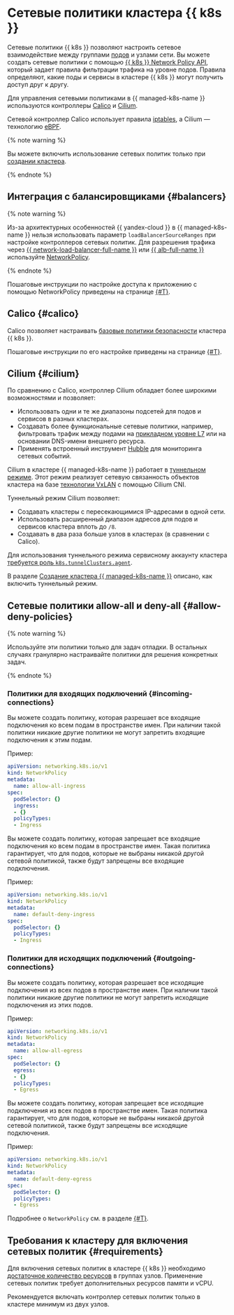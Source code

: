 # Сетевые политики кластера {{ k8s }}

Сетевые политики {{ k8s }} позволяют настроить сетевое взаимодействие между группами [подов](./index.md#pod) и узлами сети. Вы можете создать сетевые политики с помощью [{{ k8s }} Network Policy API](https://kubernetes.io/docs/concepts/services-networking/network-policies/), который задает правила фильтрации трафика на уровне подов. Правила определяют, какие поды и сервисы в кластере {{ k8s }} могут получить доступ друг к другу.

Для управления сетевыми политиками в {{ managed-k8s-name }} используются контроллеры [Calico](https://www.projectcalico.org/) и [Cilium](https://cilium.io/).

Сетевой контроллер Calico использует правила [iptables](https://ru.wikipedia.org/wiki/Iptables), а Cilium — технологию [eBPF](https://ebpf.io/).

{% note warning %}

Вы можете включить использование сетевых политик только при [создании кластера](../operations/kubernetes-cluster/kubernetes-cluster-create.md).

{% endnote %}

## Интеграция с балансировщиками {#balancers}

{% note warning %}

Из-за архитектурных особенностей {{ yandex-cloud }} в {{ managed-k8s-name }} нельзя использовать параметр `loadBalancerSourceRanges` при настройке контроллеров сетевых политик. Для разрешения трафика через [{{ network-load-balancer-full-name }}](../../network-load-balancer/) или [{{ alb-full-name }}](../../application-load-balancer/) используйте [NetworkPolicy](https://kubernetes.io/docs/concepts/services-networking/network-policies/).

{% endnote %}

Пошаговые инструкции по настройке доступа к приложению с помощью NetworkPolicy приведены на странице [{#T}](../operations/create-load-balancer.md).

## Calico {#calico}

Calico позволяет настраивать [базовые политики безопасности](https://docs.projectcalico.org/reference/resources/) кластера {{ k8s }}.

Пошаговые инструкции по его настройке приведены на странице [{#T}](../operations/calico.md).

## Cilium {#cilium}

По сравнению с Calico, контроллер Cilium обладает более широкими возможностями и позволяет:
* Использовать одни и те же диапазоны подсетей для подов и сервисов в разных кластерах.
* Создавать более функциональные сетевые политики, например, фильтровать трафик между подами на [прикладном уровне L7](https://ru.wikipedia.org/wiki/Сетевая_модель_OSI#Уровни_модели_OSI) или на основании DNS-имени внешнего ресурса.
* Применять встроенный инструмент [Hubble](https://docs.cilium.io/en/v1.9/intro/#why-cilium-hubble) для мониторинга сетевых событий.

Cilium в кластере {{ managed-k8s-name }} работает в [туннельном режиме](https://docs.cilium.io/en/v1.14/network/concepts/routing/#encapsulation). Этот режим реализует сетевую связанность объектов кластера на базе [технологии VxLAN](https://ru.wikipedia.org/wiki/Virtual_Extensible_LAN) с помощью Cilium CNI.

Туннельный режим Cilium позволяет:
* Создавать кластеры с пересекающимися IP-адресами в одной сети.
* Использовать расширенный диапазон адресов для подов и сервисов кластера вплоть до `/8`.
* Создавать в два раза больше узлов в кластерах (в сравнении с Calico).

Для использования туннельного режима сервисному аккаунту кластера [требуется роль `k8s.tunnelClusters.agent`](../security/index.md#yc-api).

В разделе [Создание кластера {{ managed-k8s-name }}](../operations/kubernetes-cluster/kubernetes-cluster-create.md#kubernetes-cluster-create) описано, как включить туннельный режим.

## Сетевые политики allow-all и deny-all {#allow-deny-policies}

{% note warning %}

Используйте эти политики только для задач отладки. В остальных случаях гранулярно настраивайте политики для решения конкретных задач.

{% endnote %}

### Политики для входящих подключений {#incoming-connections}

Вы можете создать политику, которая разрешает все входящие подключения ко всем подам в пространстве имен. При наличии такой политики никакие другие политики не могут запретить входящие подключения к этим подам.

Пример:

```yaml
apiVersion: networking.k8s.io/v1
kind: NetworkPolicy
metadata:
  name: allow-all-ingress
spec:
  podSelector: {}
  ingress:
  - {}
  policyTypes:
  - Ingress
```

Вы можете создать политику, которая запрещает все входящие подключения ко всем подам в пространстве имен. Такая политика гарантирует, что для подов, которые не выбраны никакой другой сетевой политикой, также будут запрещены все входящие подключения.

Пример:

```yaml
apiVersion: networking.k8s.io/v1
kind: NetworkPolicy
metadata:
  name: default-deny-ingress
spec:
  podSelector: {}
  policyTypes:
  - Ingress
```

### Политики для исходящих подключений {#outgoing-connections}

Вы можете создать политику, которая разрешает все исходящие подключения из всех подов в пространстве имен. При наличии такой политики никакие другие политики не могут запретить исходящие подключения из этих подов.

Пример:

```yaml
apiVersion: networking.k8s.io/v1
kind: NetworkPolicy
metadata:
  name: allow-all-egress
spec:
  podSelector: {}
  egress:
  - {}
  policyTypes:
  - Egress
```

Вы можете создать политику, которая запрещает все исходящие подключения из всех подов в пространстве имен. Такая политика гарантирует, что для подов, которые не выбраны никакой другой сетевой политикой, также будут запрещены все исходящие подключения.

Пример:

```yaml
apiVersion: networking.k8s.io/v1
kind: NetworkPolicy
metadata:
  name: default-deny-egress
spec:
  podSelector: {}
  policyTypes:
  - Egress
```

Подробнее о `NetworkPolicy` см. в разделе [{#T}](../../network-load-balancer/k8s-ref/networkpolicy.md).

## Требования к кластеру для включения сетевых политик {#requirements}

Для включения сетевых политик в кластере {{ k8s }} необходимо [достаточное количество ресурсов](node-group/allocatable-resources.md) в группах узлов. Применение сетевых политик требует дополнительных ресурсов памяти и vCPU.

Рекомендуется включать контроллер сетевых политик только в кластере минимум из двух узлов.